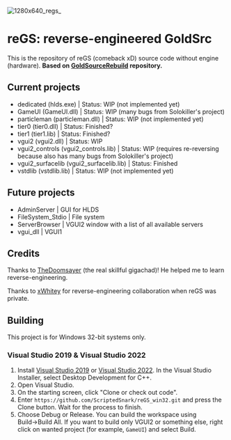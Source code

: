 ![1280x640_regs_](https://user-images.githubusercontent.com/51358194/182458618-a3d8876f-d48a-4f91-a3da-d21c0658e189.png)

# reGS: reverse-engineered GoldSrc

This is the repository of reGS (comeback xD) source code without engine (hardware). **Based on [GoldSourceRebuild](https://github.com/Triang3l/GoldSourceRebuild) repository.**

## Current projects

- dedicated (hlds.exe) | Status: WIP (not implemented yet)
- GameUI (GameUI.dll) | Status: WIP (many bugs from Solokiller's project)
- particleman (particleman.dll) | Status: WIP (not implemented yet)
- tier0 (tier0.dll) | Status: Finished?
- tier1 (tier1.lib) | Status: Finished?
- vgui2 (vgui2.dll) | Status: WIP
- vgui2_controls (vgui2_controls.lib) | Status: WIP (requires re-reversing because also has many bugs from Solokiller's project)
- vgui2_surfacelib (vgui2_surfacelib.lib) | Status: Finished
- vstdlib (vstdlib.lib) | Status: WIP (not implemented yet)

## Future projects

- AdminServer | GUI for HLDS
- FileSystem_Stdio | File system
- ServerBrowser | VGUI2 window with a list of all available servers
- vgui_dll | VGUI1

## Credits

Thanks to [TheDoomsayer](https://github.com/TheDoomsayer) (the real skillful gigachad)! He helped me to learn reverse-engineering.

Thanks to [xWhitey](https://github.com/xWhitey) for reverse-engineering collaboration when reGS was private.


## Building

This project is for Windows 32-bit systems only.

### Visual Studio 2019 & Visual Studio 2022
1. Install [Visual Studio 2019](https://my.visualstudio.com/Downloads?q=Visual%20Studio%20Community%202019) or [Visual Studio 2022](https://visualstudio.microsoft.com/vs/preview/vs2022/#download-preview). In the Visual Studio Installer, select Desktop Development for C++.
2. Open Visual Studio.
3. On the starting screen, click "Clone or check out code".
4. Enter `https://github.com/ScriptedSnark/reGS_win32.git` and press the Clone button. Wait for the process to finish.
5. Choose Debug or Release. You can build the workspace using Build→Build All. If you want to build only VGUI2 or something else, right click on wanted project (for example, `GameUI`) and select Build.

